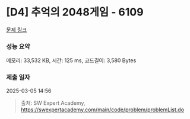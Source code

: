 # [D4] 추억의 2048게임 - 6109 

[문제 링크](https://swexpertacademy.com/main/code/problem/problemDetail.do?contestProbId=AWbrg9uabZsDFAWQ) 

### 성능 요약

메모리: 33,532 KB, 시간: 125 ms, 코드길이: 3,580 Bytes

### 제출 일자

2025-03-05 14:56



> 출처: SW Expert Academy, https://swexpertacademy.com/main/code/problem/problemList.do